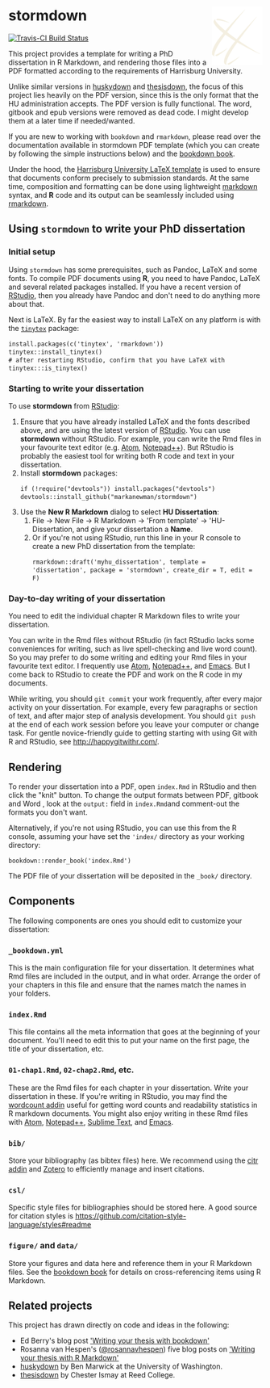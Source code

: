  # stormdown <img src="inst/rmarkdown/templates/dissertation/skeleton/figure/hu-100px.png" align="right" />

[![Travis-CI Build Status](https://travis-ci.org/markanewman/stormdown.svg?branch=master)](https://travis-ci.org/markanewman/stormdown) 

This project provides a template for writing a PhD dissertation in R Markdown, and rendering those files into a PDF formatted according to the requirements of Harrisburg University.

Unlike similar versions in [huskydown](https://github.com/benmarwick/huskydown) and [thesisdown](https://github.com/ismayc/thesisdown), the focus of this project lies heavily on the PDF version, since this is the only format that the HU administration accepts.
The PDF version is fully functional.
The word, gitbook and epub versions were removed as dead code.
I might develop them at a later time if needed/wanted.

If you are new to working with `bookdown` and `rmarkdown`, please read over the documentation available in stormdown PDF template (which you can create by following the simple instructions below) and the [bookdown book](https://bookdown.org/yihui/bookdown/).

Under the hood, the [Harrisburg University LaTeX template](https://github.com/markanewman/stormdown) is used to ensure that documents conform precisely to submission standards.
At the same time, composition and formatting can be done using lightweight [markdown](http://rmarkdown.rstudio.com/authoring_basics.html) syntax, and **R** code and its output can be seamlessly included using [rmarkdown](http://rmarkdown.rstudio.com).

## Using `stormdown` to write your PhD dissertation

### Initial setup

Using `stormdown` has some prerequisites, such as Pandoc, LaTeX and some fonts.
To compile PDF documents using **R**, you need to have Pandoc, LaTeX and several related packages installed.
If you have a recent version of  [RStudio](http://www.rstudio.com/products/rstudio/download/), then you already have Pandoc and don't need to do anything more about that. 

Next is LaTeX.
By far the easiest way to install LaTeX on any platform is with the [`tinytex`](https://yihui.name/tinytex/) package:

```{r}
install.packages(c('tinytex', 'rmarkdown'))
tinytex::install_tinytex()
# after restarting RStudio, confirm that you have LaTeX with 
tinytex:::is_tinytex()
```

### Starting to write your dissertation

To use **stormdown** from [RStudio](http://www.rstudio.com/products/rstudio/download/):

1. Ensure that you have already installed LaTeX and the fonts described above, and are using the latest version of [RStudio](http://www.rstudio.com/products/rstudio/download/).
   You can use **stormdown** without RStudio.
   For example, you can write the Rmd files in your favourite text editor (e.g. [Atom](https://atom.io/), [Notepad++](https://notepad-plus-plus.org/)).
   But RStudio is probably the easiest tool for writing both R code and text in your dissertation. 
2. Install **stormdown** packages: 
   ```{r}
   if (!require("devtools")) install.packages("devtools")
   devtools::install_github("markanewman/stormdown")
   ```
3. Use the **New R Markdown** dialog to select **HU Dissertation**:
   1. File -> New File -> R Markdown -> 'From template' -> 'HU-Dissertation, and give your dissertation a **Name**.
   2. Or if you're not using RStudio, run this line in your R console to create a new PhD dissertation from the template:
      ```{r}
      rmarkdown::draft('myhu_dissertation', template = 'dissertation', package = 'stormdown', create_dir = T, edit = F)
      ```

### Day-to-day writing of your dissertation 

You need to edit the individual chapter R Markdown files to write your dissertation. 

You can write in the Rmd files without RStudio (in fact RStudio lacks some conveniences for writing, such as live spell-checking and live word count).
So you may prefer to do some writing and editing your Rmd files in your favourite text editor.
I frequently use [Atom](https://atom.io/), [Notepad++](https://notepad-plus-plus.org/), and [Emacs](https://www.gnu.org/software/emacs/).
But I come back to RStudio to create the PDF and work on the R code in my documents. 

While writing, you should `git commit` your work frequently, after every major activity on your dissertation.
For example, every few paragraphs or section of text, and after major step of analysis development. You should `git push` at the end of each work session before you leave your computer or change task.
For gentle novice-friendly guide to getting starting with using Git with R and RStudio, see <http://happygitwithr.com/>.

## Rendering

To render your dissertation into a PDF, open `index.Rmd` in RStudio and then click the "knit" button. To change the output formats between PDF, gitbook and Word , look at the `output:` field in `index.Rmd`and comment-out the formats you don't want.

Alternatively, if you're not using RStudio, you can use this from the R console, assuming your have set the `'index/` directory as your working directory:

```{r}
bookdown::render_book('index.Rmd')
```

The PDF file of your dissertation will be deposited in the `_book/` directory.

## Components

The following components are ones you should edit to customize your dissertation:

### `_bookdown.yml`

This is the main configuration file for your dissertation.
It determines what Rmd files are included in the output, and in what order.
Arrange the order of your chapters in this file and ensure that the names match the names in your folders. 

### `index.Rmd`

This file contains all the meta information that goes at the beginning of your
document. You'll need to edit this to put your name on the first page, the title of your dissertation, etc.

### `01-chap1.Rmd`, `02-chap2.Rmd`, etc.

These are the Rmd files for each chapter in your dissertation.
Write your dissertation in these.
If you're writing in RStudio, you may find the [wordcount addin](https://github.com/benmarwick/wordcountaddin) useful for getting word counts and readability statistics in R markdown documents.
You might also enjoy writing in these Rmd files with [Atom](https://atom.io/), [Notepad++](https://notepad-plus-plus.org/), [Sublime Text](https://www.sublimetext.com/), and [Emacs](https://www.gnu.org/software/emacs/). 

### `bib/`

Store your bibliography (as bibtex files) here.
We recommend using the [citr addin](https://github.com/crsh/citr) and [Zotero](https://www.zotero.org/) to efficiently manage and insert citations. 

### `csl/`

Specific style files for bibliographies should be stored here.
A good source for citation styles is https://github.com/citation-style-language/styles#readme

### `figure/` and `data/`

Store your figures and data here and reference them in your R Markdown files.
See the [bookdown book](https://bookdown.org/yihui/bookdown/) for details on cross-referencing items using R Markdown.

## Related projects

This project has drawn directly on code and ideas in the following:

* Ed Berry's blog post ['Writing your thesis with bookdown'](https://eddjberry.netlify.com/post/writing-your-thesis-with-bookdown/)
* Rosanna van Hespen's ([@rosannavhespen](https://twitter.com/rosannavhespen?lang=en)) five blog posts on ['Writing your thesis with R Markdown'](https://www.rosannavanhespen.nl/thesis_in_rmarkdown/)
* [huskydown](https://github.com/benmarwick/huskydown) by Ben Marwick at the University of Washington.
* [thesisdown](https://github.com/ismayc/thesisdown) by Chester Ismay at Reed College.
